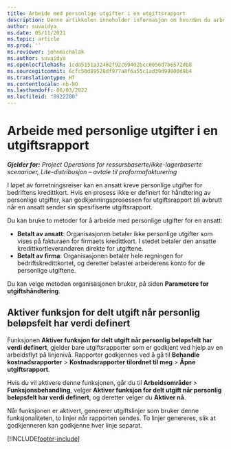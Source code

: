 ```yaml
---
title: Arbeide med personlige utgifter i en utgiftsrapport
description: Denne artikkelen inneholder informasjon om hvordan du arbeider med personlige utgifter påløpt av ansatte når de er på forretningsreiser.
author: suvaidya
ms.date: 05/11/2021
ms.topic: article
ms.prod: ''
ms.reviewer: johnmichalak
ms.author: suvaidya
ms.openlocfilehash: 1cda5151a32482f92c69402bcc0056d7b6572db8
ms.sourcegitcommit: 6cfc50d89528df977a8f6a55c1ad39d99800d9b4
ms.translationtype: HT
ms.contentlocale: nb-NO
ms.lasthandoff: 06/03/2022
ms.locfileid: "8922280"
---
```

# <a name="work-with-personal-expenses-on-an-expense-report"></a>Arbeide med personlige utgifter i en utgiftsrapport

_**Gjelder for:** Project Operations for ressursbaserte/ikke-lagerbaserte scenarioer, Lite-distribusjon – avtale til proformafakturering_

I løpet av forretningsreiser kan en ansatt kreve personlige utgifter for bedriftens kredittkort. Hvis en prosess ikke er definert for håndtering av personlige utgifter, kan godkjenningsprosessen for utgiftsrapport bli avbrutt når en ansatt sender sin spesifiserte utgiftsrapport.

Du kan bruke to metoder for å arbeide med personlige utgifter for en ansatt:

  - **Betalt av ansatt**: Organisasjonen betaler ikke personlige utgifter som vises på fakturaen for firmaets kredittkort. I stedet betaler den ansatte kredittkortleverandøren direkte for utgiftene. 
  - **Betalt av firma**: Organisasjonen betaler hele regningen for bedriftskredittkortet, og deretter belaster arbeiderens konto for de personlige utgiftene.

Du kan velge metoden organisasjonen bruker, på siden **Parametere for utgiftshåndtering**.


## <a name="enable-split-expense-function-when-personal-amount-field-has-value-defined"></a>Aktiver funksjon for delt utgift når personlig beløpsfelt har verdi definert

Funksjonen **Aktiver funksjon for delt utgift når personlig beløpsfelt har verdi definert**, gjelder bare utgiftsrapporter som er godkjent ved hjelp av en arbeidsflyt på linjenivå. Rapporter godkjennes ved å gå til **Behandle kostnadsrapporter** > **Kostnadsrapporter tilordnet til meg** > **Åpne utgiftsrapport**. 

Hvis du vil aktivere denne funksjonen, går du til **Arbeidsområder** > **Funksjonsbehandling**, velger **Aktiver funksjon for delt utgift når personlig beløpsfelt har verdi definert**, og deretter velger du **Aktiver nå**. 

Når funksjonen er aktivert, genererer utgiftslinjer som bruker denne funksjonaliteten, to linjer når rapporten sendes. To linjer genereres, slik at godkjenneren kan godkjenne hver linje separat.


[!INCLUDE[footer-include](../includes/footer-banner.md)]

